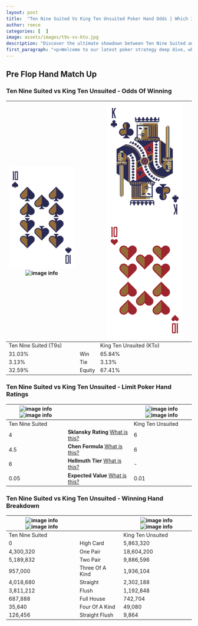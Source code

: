 ```yaml
---
layout: post
title:  "Ten Nine Suited Vs King Ten Unsuited Poker Hand Odds | Which Is The Better Hand In Poker? A Complete Guide"
author: reece
categories: [  ]
image: assets/images/t9s-vs-kto.jpg
description: "Discover the ultimate showdown between Ten Nine Suited and King Ten Unsuited in poker! Uncover the odds, strategies, and scenarios where one hand triumphs over the other. Get ready to up your poker game with this thrilling analysis."
first_paragraph: "<p>Welcome to our latest poker strategy deep dive, where we're pitting two distinct hands against each other in a high-stakes showdown: Ten Nine Suited vs King Ten Unsuited.</p><p>In the dynamic world of poker, every decision counts, and knowing which hand holds the upper hand is key to your success at the table.</p><p>In this article, we'll dissect these two hands, explore the scenarios where one dominates the other, and equip you with the knowledge to make strategic choices that can tip the odds in your favor.</p><p>Get ready to unravel the intriguing dynamics of these poker hands and elevate your game to new heights.</p>"
---
```




[comment]: # (sp0)

## Pre Flop Hand Match Up

<div class="table hand-ratings" markdown="1"> 



### Ten Nine Suited vs King Ten Unsuited - Odds Of Winning


    
| ![image info](assets/images/hand1/t.png) ![image info](assets/images/hand1/9s.png) |  | ![image info](assets/images/hand2/k.png) ![image info](assets/images/hand2/to.png) |
| -------- | -------- | -------- |
| Ten Nine Suited (T9s) |  | King Ten Unsuited (KTo) |
| 31.03% | Win | 65.84% |
| 3.13% | Tie | 3.13% |
| 32.59% | Equity | 67.41% |




[comment]: # (sp1)



### Ten Nine Suited vs King Ten Unsuited - Limit Poker Hand Ratings


    
| ![image info](https://www.riverpairs.com/assets/images/hand1/t.png) ![image info](https://www.riverpairs.com/assets/images/hand1/9s.png) |  | ![image info](https://www.riverpairs.com/assets/images/hand2/k.png) ![image info](https://www.riverpairs.com/assets/images/hand2/to.png) |
| -------- | -------- | -------- |
| Ten Nine Suited |  | King Ten Unsuited |
| 4 | **Sklansky Rating** [What is this?](/sklansky-rating-explained) | 6 |
| 4.5 | **Chen Formula** [What is this?](/chen-formula-explained) | 6 |
| 6 | **Hellmuth Tier** [What is this?](/Hellmuth-tier-explained) | - |
| 0.05 | **Expected Value** [What is this?](/expected-value-explained) | 0.01 |




[comment]: # (sp2)



### Ten Nine Suited vs King Ten Unsuited - Winning Hand Breakdown


    
| ![image info](https://www.riverpairs.com/assets/images/hand1/t.png) ![image info](https://www.riverpairs.com/assets/images/hand1/9s.png) |  | ![image info](https://www.riverpairs.com/assets/images/hand2/k.png) ![image info](https://www.riverpairs.com/assets/images/hand2/to.png) |
| -------- | -------- | -------- |
| Ten Nine Suited |  | King Ten Unsuited |
| 0 | High Card | 5,863,320 |
| 4,300,320 | One Pair | 18,604,200 |
| 5,189,832 | Two Pair | 9,886,596 |
| 957,000 | Three Of A Kind | 1,936,104 |
| 4,018,680 | Straight | 2,302,188 |
| 3,811,212 | Flush | 1,192,848 |
| 687,888 | Full House | 742,704 |
| 35,640 | Four Of A Kind | 49,080 |
| 126,456 | Straight Flush | 9,864 |




[comment]: # (sp3)



</div>

[comment]: # (sp4)



[comment]: # (sp5)

